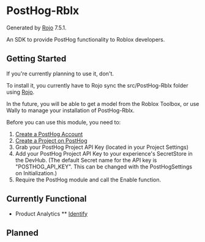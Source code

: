 # PostHog-Rblx
Generated by [Rojo](https://github.com/rojo-rbx/rojo) 7.5.1.

An SDK to provide PostHog functionality to Roblox developers.

## Getting Started
If you're currently planning to use it, don't.

To install it, you currently have to Rojo sync the src/PostHog-Rblx folder using [Rojo](https://github.com/rojo-rbx/rojo).

In the future, you will be able to get a model from the Roblox Toolbox, or use Wally to manage your installation of PostHog-Rblx.

Before you can use this module, you need to:
1. [Create a PostHog Account](https://app.posthog.com/signup)
2. [Create a Project on PostHog](https://posthog.com/docs/settings/projects)
3. Grab your PostHog Project API Key (located in your Project Settings)
4. Add your PostHog Project API Key to your experience's SecretStore in the DevHub. (The default Secret name for the API key is "POSTHOG_API_KEY". This can be changed with the PostHogSettings on Initialization.)
5. Require the PostHog module and call the Enable function.

## Currently Functional
* Product Analytics
** [Identify](https://posthog.com/docs/product-analytics/identify)
  
## Planned
